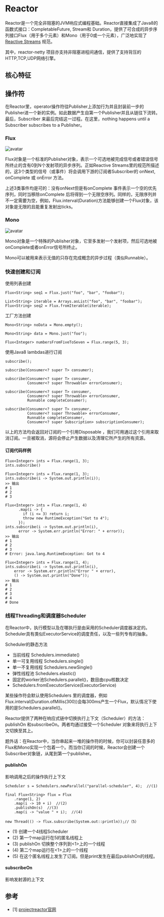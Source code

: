 # Reactor
Reactor是一个完全非阻塞的JVM响应式编程基础。Reactor直接集成了Java8的函数式接口：CompletableFuture, Stream和 Duration，提供了可合成的异步序列接口Flux（用于多个元素）和Mono（用于0或一个元素），广泛地实现了[Reactive Streams](http://www.reactive-streams.org/) 规范。

其中，reactor-netty 项目亦支持非阻塞进程间通信，提供了支持背压的HTTP,TCP,UDP网络引擎。

## 核心特征
## 操作符
在Reactor里，operator操作符往Publisher上添加行为并且封装前一步的Publisher进一个新的实例。如此数据产生自第一个Publisher并且从链往下流转。最后，Subscriber 来最后完结这一过程。在这里，nothing happens until a Subscriber subscribes to a Publisher。

### Flux
![avatar](https://raw.githubusercontent.com/reactor/reactor-core/v3.0.7.RELEASE/src/docs/marble/flux.png)

Flux<T>对象是一个标准的Publisher<T>对象，表示一个可选地被完成信号或者错误信号所终止的含有0到N个发射项的异步序列。正如Reactive Streams里的规范所描述的，这3个类型的信号（或事件）将会调用下游的订阅者Subscriber的 onNext, onComplete 或 onError 方法。

上述3类事件均是可的：没有onNext但是有onComplete 事件表示一个空的优先序列，同时当移除onComplete 后将得到一个无限空序列。同样的，无限序列并不一定需要为空，例如，Flux.interval(Duration)方法能够创建一个Flux<Long>对象，该对象是无限的且能重复发射出ticks。

### Mono
![avatar](https://raw.githubusercontent.com/reactor/reactor-core/v3.0.7.RELEASE/src/docs/marble/mono.png)

Mono<T>对象是一个特殊的Publisher<T>对象，它至多发射一个发射项，然后可选地被onComplete或者onError信号所终止。

Mono<Void>可以被用来表示无值的只存在完成概念的异步过程（类似Runnable）。

### 快速创建和订阅
使用列表创建
```
Flux<String> seq1 = Flux.just("foo", "bar", "foobar");

List<String> iterable = Arrays.asList("foo", "bar", "foobar");
Flux<String> seq2 = Flux.fromIterable(iterable);
```
工厂方法创建
```
Mono<String> noData = Mono.empty(); 

Mono<String> data = Mono.just("foo");

Flux<Integer> numbersFromFiveToSeven = Flux.range(5, 3);
```
使用Java8 lambdas进行订阅
```
subscribe(); 

subscribe(Consumer<? super T> consumer); 

subscribe(Consumer<? super T> consumer,
          Consumer<? super Throwable> errorConsumer); 

subscribe(Consumer<? super T> consumer,
          Consumer<? super Throwable> errorConsumer,
          Runnable completeConsumer); 

subscribe(Consumer<? super T> consumer,
          Consumer<? super Throwable> errorConsumer,
          Runnable completeConsumer,
          Consumer<? super Subscription> subscriptionConsumer);
```
以上的方法均会返回对订阅的一个引用Disposable ，我们可用通过这个引用来取消订阅。一旦被取消，源将会停止产生数据以及清理它所产生的所有资源。

#### 订阅代码样例
```
Flux<Integer> ints = Flux.range(1, 3); 
ints.subscribe()
```
```
Flux<Integer> ints = Flux.range(1, 3); 
ints.subscribe(i -> System.out.println(i));
>> 输出
# 1
# 2
# 3
```
```
Flux<Integer> ints = Flux.range(1, 4) 
      .map(i -> { 
        if (i <= 3) return i; 
        throw new RuntimeException("Got to 4"); 
      });
ints.subscribe(i -> System.out.println(i), 
      error -> System.err.println("Error: " + error));
>> 输出
# 1
# 2
# 3
# Error: java.lang.RuntimeException: Got to 4
```
```
Flux<Integer> ints = Flux.range(1, 4); 
ints.subscribe(i -> System.out.println(i),
    error -> System.err.println("Error " + error),
    () -> System.out.println("Done"));
>> 输出
# 1
# 2
# 3
# 4
# Done
```
### 线程Threading和调度器Scheduler
在Reactor中，执行模型以及在哪执行是由采用的Scheduler调度器决定的。Scheduler具有类似ExecutorService的调度责任，以及一些列专有的抽象。

Scheduler的静态方法
- 当前线程 Schedulers.immediate()
- 单一可复用线程 Schedulers.single()
- 单一不复用线程 Schedulers.newSingle() 
- 弹性线程池 Schedulers.elastic()
- 固定的worker池Schedulers.parallel()，数目由cpu核数决定
- Schedulers.fromExecutorService(ExecutorService)

某些操作符会默认使用Schedulers 里的调度器，例如 Flux.interval(Duration.ofMillis(300))会每300ms产生一个Flux<Long>，默认情况下使用的是Schedulers.parallel()。

Reactor提供了两种在响应式链中切换执行上下文（Scheduler）的方法：publishOn 和subscribeOn。两者均通过接受一个Scheduler 对象来将执行上下文切换至其上。

题外话：在Reactor中，当你串起来一堆的操作符的时候，你可以封装任意多的Flux和Mono实现一个包着一个。而当你订阅的时候，Reactor会创建一个Subscriber对象链，从尾到第一个publisher。

#### publishOn
影响调用之后的操作执行上下文
```
Scheduler s = Schedulers.newParallel("parallel-scheduler", 4);  //(1)

final Flux<String> flux = Flux
    .range(1, 2)
    .map(i -> 10 + i)  //(2)
    .publishOn(s)  //(3)
    .map(i -> "value " + i);  //(4)

new Thread(() -> flux.subscribe(System.out::println));//（5）
```
- (1) 创建一个4线程Scheduler
- (2) 第一个map运行在5的匿名线程上
- (3) publishOn 切换整个序列到<1>上的一个线程
- (4) 第二个map运行在<1>上的一个线程
- (5) 在这个匿名线程上发生了订阅。但是print发生在最后publishOn的线程。
  
#### subscribeOn
影响发射源的上下文

## 参考
- [1] [projectreactor官网](https://projectreactor.io)
